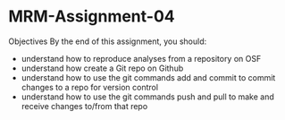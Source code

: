 # MRM-Assignment-04
Objectives 
By the end of this assignment, you should:
- understand how to reproduce analyses from a repository on OSF
- understand how create a Git repo on Github
- understand how to use the git commands add and commit to commit   changes to a repo for version control
- understand how to use the git commands push and pull to make and   receive changes to/from that repo
